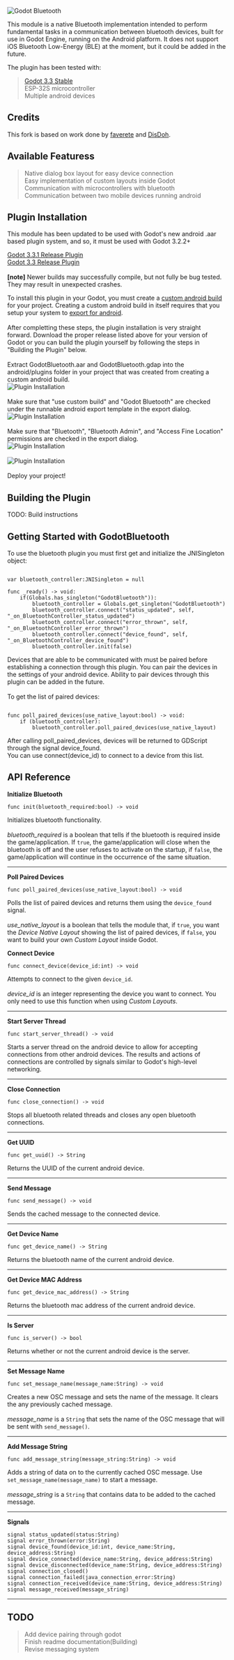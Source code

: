 ![Godot Bluetooth](/_img_/header.png?raw=true "Godot Bluetooth")

This module is a native Bluetooth implementation intended to perform fundamental tasks in a communication between bluetooth devices, built for use in Godot Engine, running on the Android platform.
It does not support iOS Bluetooth Low-Energy (BLE) at the moment, but it could be added in the future.

The plugin has been tested with:<br/>
> [Godot 3.3 Stable](https://github.com/godotengine/godot/releases)<br/>
> ESP-32S microcontroller<br/>
> Multiple android devices<br/>

## Credits
This fork is based on work done by [faverete](https://github.com/favarete/GodotBluetooth) and [DisDoh](https://github.com/DisDoh/GodotBluetooth).

## Available Featuress
> Native dialog box layout for easy device connection<br/>
> Easy implementation of custom layouts inside Godot<br/>
> Communication with microcontrollers with bluetooth<br/>
> Communication between two mobile devices running android<br/>

## Plugin Installation
This module has been updated to be used with Godot's new android .aar based plugin system, and so, it must be used with Godot 3.2.2+

[Godot 3.3.1 Release Plugin](https://github.com/AC-Webbyninja/GodotBluetooth/releases/tag/3.3.1)<br/>
[Godot 3.3 Release Plugin](https://github.com/AC-Webbyninja/GodotBluetooth/releases/tag/3.3)<br/>
<br/>
**[note]** Newer builds may successfully compile, but not fully be bug tested. They may result in unexpected crashes.

To install this plugin in your Godot, you must create a [custom android build](https://docs.godotengine.org/en/stable/getting_started/workflow/export/android_custom_build.html#doc-android-custom-build) for your project. Creating a custom android build
in itself requires that you setup your system to [export for android](https://docs.godotengine.org/en/stable/getting_started/workflow/export/exporting_for_android.html#doc-exporting-for-android).<br/>
<br/>
After completting these steps, the plugin installation is very straight forward.
Download the proper release listed above for your version of Godot or you can build the plugin yourself by following the steps in "Building the Plugin" below.<br/>
<br/>
Extract GodotBluetooth.aar and GodotBluetooth.gdap into the android/plugins folder in your project that was created from creating a custom android build.<br/>
![Plugin Installation](/_img_/plugin_installation1.png?raw=true "Plugin Installation")
<br/>
<br/>
Make sure that "use custom build" and "Godot Bluetooth" are checked under the runnable android export template in the export dialog.<br/>
![Plugin Installation](/_img_/plugin_installation2.png?raw=true "Plugin Installation")
<br/>
<br/>
Make sure that "Bluetooth", "Bluetooth Admin", and "Access Fine Location" permissions are checked in the export dialog.<br/>
![Plugin Installation](/_img_/plugin_installation3.png?raw=true "Plugin Installation")<br/>
<br/>
![Plugin Installation](/_img_/plugin_installation4.png?raw=true "Plugin Installation")<br/>
<br/>
Deploy your project!

## Building the Plugin
TODO: Build instructions

## Getting Started with GodotBluetooth

To use the bluetooth plugin you must first get and initialize the JNISingleton object:

```GDScript

var bluetooth_controller:JNISingleton = null

func _ready() -> void:
	if(Globals.has_singleton("GodotBluetooth")):
		bluetooth_controller = Globals.get_singleton("GodotBluetooth")
		bluetooth_controller.connect("status_updated", self, "_on_BluetoothController_status_updated")
		bluetooth_controller.connect("error_thrown", self, "_on_BluetoothController_error_thrown")
		bluetooth_controller.connect("device_found", self, "_on_BluetoothController_device_found")
		bluetooth_controller.init(false)

```

Devices that are able to be communicated with must be paired before establishing a connection through this plugin. You can pair the devices in the settings of your android device.
Ability to pair devices through this plugin can be added in the future.<br/>
<br/>
To get the list of paired devices:

```GDScript

func poll_paired_devices(use_native_layout:bool) -> void:
	if (bluetooth_controller):
		bluetooth_controller.poll_paired_devices(use_native_layout)

```

After calling poll_paired_devices, devices will be returned to GDScript through the signal device_found.<br/>
You can use connect(device_id) to connect to a device from this list.<br/>

## API Reference

**Initialize Bluetooth**

```GDScript
func init(bluetooth_required:bool) -> void
```

Initializes bluetooth functionality.<br/>
<br/>
*bluetooth_required* is a boolean that tells if the bluetooth is required inside the game/application. If `true`, the game/application will close when the bluetooth is off and the user refuses to activate on the startup, if `false`, the game/application will continue in the occurrence of the same situation.

___

**Poll Paired Devices**

```GDScript
func poll_paired_devices(use_native_layout:bool) -> void
```

Polls the list of paired devices and returns them using the `device_found` signal.<br/>
<br/>
*use_native_layout* is a boolean that tells the module that, if `true`, you want the *Device Native Layout* showing the list of paired devices, if `false`, you want to build your own *Custom Layout* inside Godot.  

**Connect Device**

```GDScript
func connect_device(device_id:int) -> void
```

Attempts to connect to the given `device_id`.<br/>
<br/>
*device_id* is an integer representing the device you want to connect. You only need to use this function when using *Custom Layouts*.

___

**Start Server Thread**

```GDScript
func start_server_thread() -> void
```

Starts a server thread on the android device to allow for accepting connections from other android devices. The results and actions of connections are controlled by signals similar to Godot's high-level networking.

___

**Close Connection**

```GDScript
func close_connection() -> void
```

Stops all bluetooth related threads and closes any open bluetooth connections.

___

**Get UUID**

```GDScript
func get_uuid() -> String
```

Returns the UUID of the current android device.

___

**Send Message**

```GDScript
func send_message() -> void
```

Sends the cached message to the connected device.

___

**Get Device Name**

```GDScript
func get_device_name() -> String
```

Returns the bluetooth name of the current android device.

___

**Get Device MAC Address**

```GDScript
func get_device_mac_address() -> String
```

Returns the bluetooth mac address of the current android device.

___

**Is Server**

```GDScript
func is_server() -> bool
```

Returns whether or not the current android device is the server.

___

**Set Message Name**

```GDScript
func set_message_name(message_name:String) -> void
```

Creates a new OSC message and sets the name of the message. It clears the any previously cached message.<br/>
<br/>
*message_name* is a `String` that sets the name of the OSC message that will be sent with `send_message()`.

___

**Add Message String**

```GDScript
func add_message_string(message_string:String) -> void
```

Adds a string of data on to the currently cached OSC message. Use `set_message_name(message_name)` to start a message.<br/>
<br/>
*message_string* is a `String` that contains data to be added to the cached message.

___

**Signals**

```GDScript
signal status_updated(status:String)
signal error_thrown(error:String)
signal device_found(device_id:int, device_name:String, device_address:String)
signal device_connected(device_name:String, device_address:String)
signal device_disconnected(device_name:String, device_address:String)
signal connection_closed()
signal connection_failed(java_connection_error:String)
signal connection_received(device_name:String, device_address:String)
signal message_received(message_string)
```
___

## TODO
> Add device pairing through godot<br/>
> Finish readme documentation(Building)<br/>
> Revise messaging system<br/>